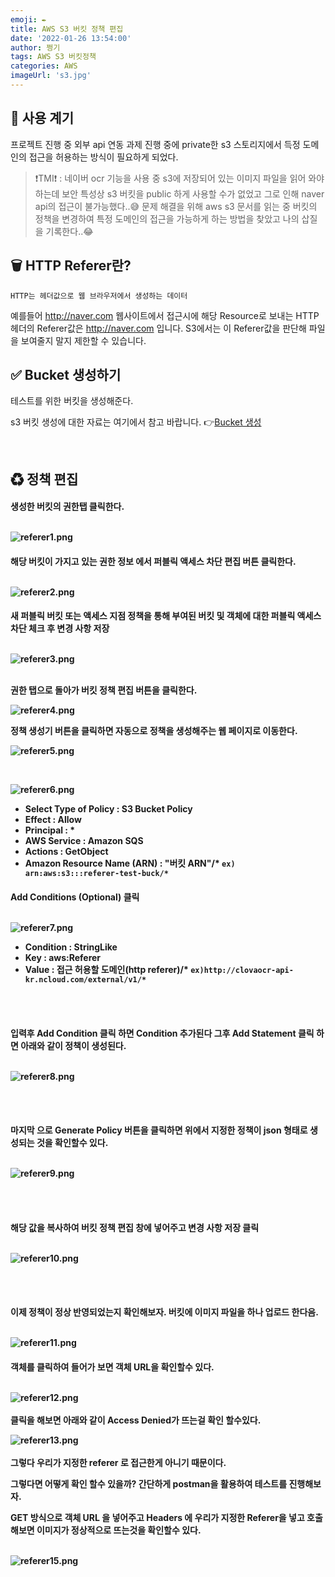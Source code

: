 ```yaml
---
emoji: ✒
title: AWS S3 버킷 정책 편집
date: '2022-01-26 13:54:00'
author: 쩡기
tags: AWS S3 버킷정책 
categories: AWS
imageUrl: 's3.jpg'
---
```


## 👀 사용 계기

프로젝트 진행 중 외부 api 연동 과제 진행 중에 private한 s3 스토리지에서 득정 도메인의 접근을 허용하는 방식이 필요하게 되었다.

> ❗TMI❗ : 네이버 ocr 기능을 사용 중 s3에 저장되어 있는 이미지 파일을 읽어 와야 하는데 보안 특성상
> s3 버킷을 public 하게 사용할 수가 없었고 그로 인해 naver api의 접근이 불가능했다..😅
> 문제 해결을 위해 aws s3 문서를 읽는 중 버킷의 정책을 변경하여 특정 도메인의 접근을 가능하게 하는
> 방법을 찾았고 나의 삽질을 기록한다..😂

## 🗑 HTTP Referer란?
`HTTP는 헤더값으로 웹 브라우저에서 생성하는 데이터`

예를들어 http://naver.com 웹사이트에서 접근시에 해당 Resource로 보내는 HTTP 헤더의 Referer값은 http://naver.com 입니다. 
S3에서는 이 Referer값을 판단해 파일을 보여줄지 말지 제한할 수 있습니다.

## ✅ Bucket 생성하기

테스트를 위한 버킷을 생성해준다.<br>

s3 버킷 생성에 대한 자료는 여기에서 참고 바랍니다. 👉[Bucket 생성](https://leesungki.github.io/gatsby-aws-study-s3-makeBucket/)

<br>

## ♻ 정책 편집

<h4>생성한 버킷의 권한탭 클릭한다.
<br>
<br>

![referer1.png](referer1.png)

<h4>해당 버킷이 가지고 있는 권한 정보 에서 퍼블릭 액세스 차단 편집 버튼 클릭한다.

<br>
<br>

![referer2.png](referer2.png)
<br>
<h4>새 퍼블릭 버킷 또는 액세스 지점 정책을 통해 부여된 버킷 및 객체에 대한 퍼블릭 액세스 차단 체크 후 변경 사항 저장
<br>
<br>

![referer3.png](referer3.png)
<br>
<br>

권한 탭으로 돌아가 버킷 정책 편집 버튼을 클릭한다.

![referer4.png](referer4.png)

정책 생성기 버튼을 클릭하면 자동으로 정책을 생성해주는 웹 페이지로 이동한다.
<br>

![referer5.png](referer5.png)

<br>

![referer6.png](referer6.png)

- Select Type of Policy : S3 Bucket Policy 
- Effect : Allow
- Principal : *
- AWS Service : Amazon SQS
- Actions : GetObject
- Amazon Resource Name (ARN) : "버킷 ARN"/* `ex) arn:aws:s3:::referer-test-buck/*`

<h4>Add Conditions (Optional) 클릭
<br>
<br>

![referer7.png](referer7.png)

- Condition : StringLike
- Key : aws:Referer
- Value : 접근 허용할 도메인(http referer)/* `ex)http://clovaocr-api-kr.ncloud.com/external/v1/*`
<br>
<br>
<h4>입력후 Add Condition 클릭 하면 Condition 추가된다 그후
Add Statement 클릭 하면 아래와 같이 정책이 생성된다.
<br>
<br>

![referer8.png](referer8.png)

<br>
<br>
<h4>마지막 으로 Generate Policy 버튼을 클릭하면 위에서 지정한 정책이 json 형태로 생성되는 것을 확인할수 있다.
<br>
<br>

![referer9.png](referer9.png)

<br>
<br>
<h4>해당 값을 복사하여 버킷 정책 편집 창에 넣어주고 변경 사항 저장 클릭
<br>
<br>

![referer10.png](referer10.png)

<br>
<br>
<h4>이제 정책이 정상 반영되었는지 확인해보자. 버킷에 이미지 파일을 하나 업로드 한다음.
<br>
<br>

![referer11.png](referer11.png)

<h4>객체를 클릭하여 들어가 보면 객체 URL을 확인할수 있다.
<br>
<br>

![referer12.png](referer12.png)
<br>
<br>
클릭을 해보면 아래와 같이 Access Denied가 뜨는걸 확인 할수있다.

![referer13.png](referer13.png)
<br>
<br>
그렇다 우리가 지정한 referer 로 접근한게 아니기 때문이다.

그렇다면 어떻게 확인 할수 있을까? 간단하게 postman을 활용하여 테스트를 진행해보자.

GET 방식으로 객체 URL 을 넣어주고 Headers 에 우리가 지정한 Referer을 넣고 호출해보면
이미지가 정상적으로 뜨는것을 확인할수 있다.
<br>
<br>

![referer15.png](referer15.png)
<br>
<br>
<br>
<br>
<br>
<br>

```toc

```
